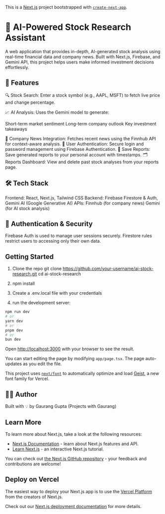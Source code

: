 This is a [Next.js](https://nextjs.org) project bootstrapped with [`create-next-app`](https://nextjs.org/docs/app/api-reference/cli/create-next-app).

# 🧠 AI-Powered Stock Research Assistant
A web application that provides in-depth, AI-generated stock analysis using real-time financial data and company news. Built with Next.js, Firebase, and Gemini API, this project helps users make informed investment decisions effortlessly.

## 🚀 Features
🔍 Stock Search: Enter a stock symbol (e.g., AAPL, MSFT) to fetch live price and change percentage.

📈 AI Analysis: Uses the Gemini model to generate:

Short-term market sentiment
Long-term company outlook
Key investment takeaways

📰 Company News Integration: Fetches recent news using the Finnhub API for context-aware analysis.
🔐 User Authentication: Secure login and password management using Firebase Authentication.
💾 Save Reports: Save generated reports to your personal account with timestamps.
🗂️ Reports Dashboard: View and delete past stock analyses from your reports page.

## 🛠️ Tech Stack
Frontend: React, Next.js, Tailwind CSS
Backend: Firebase Firestore & Auth, Gemini AI (Google Generative AI)
APIs:
Finnhub (for company news)
Gemini (for AI stock analysis)

## 🔐 Authentication & Security
Firebase Auth is used to manage user sessions securely.
Firestore rules restrict users to accessing only their own data.



## Getting Started

1. Clone the repo
git clone https://github.com/your-username/ai-stock-research.git
cd ai-stock-research

2. npm install
3. Create a .env.local file with your credentials
4. run the development server:

```bash
npm run dev
# or
yarn dev
# or
pnpm dev
# or
bun dev
```

Open [http://localhost:3000](http://localhost:3000) with your browser to see the result.

You can start editing the page by modifying `app/page.tsx`. The page auto-updates as you edit the file.

This project uses [`next/font`](https://nextjs.org/docs/app/building-your-application/optimizing/fonts) to automatically optimize and load [Geist](https://vercel.com/font), a new font family for Vercel.

## 🧑‍💻 Author
Built with 💡 by Gaurang Gupta (Projects with Gaurang)

## Learn More

To learn more about Next.js, take a look at the following resources:

- [Next.js Documentation](https://nextjs.org/docs) - learn about Next.js features and API.
- [Learn Next.js](https://nextjs.org/learn) - an interactive Next.js tutorial.

You can check out [the Next.js GitHub repository](https://github.com/vercel/next.js) - your feedback and contributions are welcome!

## Deploy on Vercel

The easiest way to deploy your Next.js app is to use the [Vercel Platform](https://vercel.com/new?utm_medium=default-template&filter=next.js&utm_source=create-next-app&utm_campaign=create-next-app-readme) from the creators of Next.js.

Check out our [Next.js deployment documentation](https://nextjs.org/docs/app/building-your-application/deploying) for more details.
